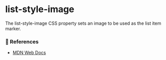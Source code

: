 # list-style-image

The list-style-image CSS property sets an image to be used as the list item marker.

### 📜 References

- [MDN Web Docs](https://developer.mozilla.org/en-US/)
